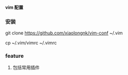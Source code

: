 #### vim 配置

### 安装

git clone https://github.com/xiaolongnk/vim-conf ~/.vim

cp ~/.vim/vimrc ~/.vimrc

### feature

1. 包括常用插件

